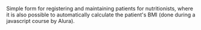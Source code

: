 Simple form for registering and maintaining patients for nutritionists, where it is also possible to automatically calculate the patient's BMI (done during a javascript course by Alura).
